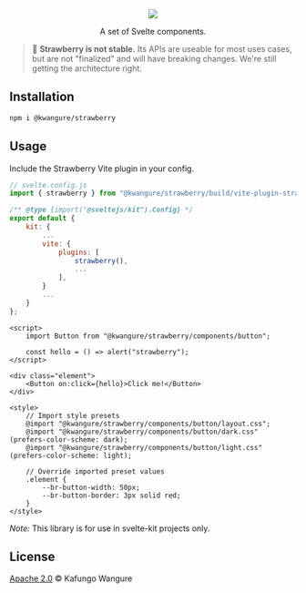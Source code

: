 <div align="center">
    <img src="./assets/strawberry_logo.png" style="max-height: 150px">
</div>

<p align="center">
    A set of Svelte components.<br/>
</p>

> 🍓 **Strawberry is not stable.** Its APIs are useable for most uses cases, but are not "finalized" and will have breaking changes. We're still getting the architecture right.

## Installation
```bash
npm i @kwangure/strawberry
```

## Usage
Include the Strawberry Vite plugin in your config.
```javascript
// svelte.config.js
import { strawberry } from "@kwangure/strawberry/build/vite-plugin-strawberry";

/** @type {import("@sveltejs/kit").Config} */
export default {
    kit: {
        ...
        vite: {
            plugins: [
                strawberry(),
                ...
            ],
        }
        ...
    }
};
```
```svelte
<script>
    import Button from "@kwangure/strawberry/components/button";

    const hello = () => alert("strawberry");
</script>

<div class="element">
    <Button on:click={hello}>Click me!</Button>
</div>

<style>
    // Import style presets
    @import "@kwangure/strawberry/components/button/layout.css";
    @import "@kwangure/strawberry/components/button/dark.css" (prefers-color-scheme: dark);
    @import "@kwangure/strawberry/components/button/light.css" (prefers-color-scheme: light);

    // Override imported preset values
    .element {
        --br-button-width: 50px;
        --br-button-border: 3px solid red;
    }
</style>

```

*Note:* This library is for use in svelte-kit projects only.

## License
[Apache 2.0](./LICENSE) © Kafungo Wangure